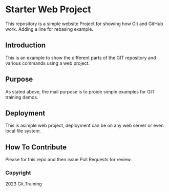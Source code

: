 # Starter Web Project

This repository is a simple website Project
for showing how Git and GitHub work.
Adding a line for rebasing example.

## Introduction

This is an example to show the different
parts of the GIT repository and various commands
using a web project.

## Purpose

As stated above, the mail purpose is to
proide simple examples for GIT training demos.

## Deployment

This is asimple web project, deployment
can be on any web server or even local file system.

## How To Contribute

Please for this repo and then issue Pull Requests for review.

### Copyright

2023 Git.Training